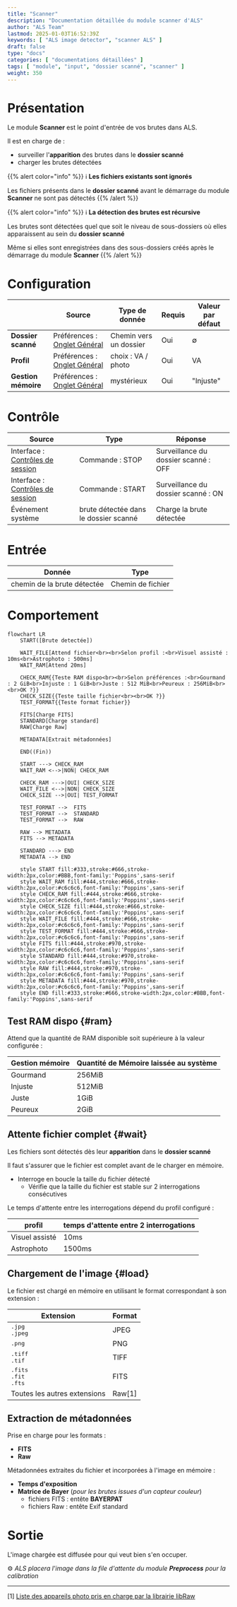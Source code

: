 ```yaml
---
title: "Scanner"
description: "Documentation détaillée du module scanner d'ALS"
author: "ALS Team"
lastmod: 2025-01-03T16:52:39Z
keywords: [ "ALS image detector", "scanner ALS" ]
draft: false
type: "docs"
categories: [ "documentations détaillées" ]
tags: [ "module", "input", "dossier scanné", "scanner" ]
weight: 350
---
```


# Présentation

Le module **Scanner** est le point d'entrée de vos brutes dans ALS.

Il est en charge de :
- surveiller l'**apparition** des brutes dans le **dossier scanné**
- charger les brutes détectées

{{% alert color="info" %}}
ℹ️ **Les fichiers existants sont ignorés**

Les fichiers présents dans le **dossier scanné** avant le démarrage du module **Scanner** ne sont pas détectés
{{% /alert %}}

{{% alert color="info" %}}
ℹ️ **La détection des brutes est récursive**

Les brutes sont détectées quel que soit le niveau de sous-dossiers où elles apparaissent au sein du **dossier scanné**

Même si elles sont enregistrées dans des sous-dossiers créés après le démarrage du module **Scanner**
{{% /alert %}}

# Configuration
|                     | Source                                                                           | Type de donnée         | Requis | Valeur par défaut |
|---------------------|----------------------------------------------------------------------------------|------------------------|--------|-------------------|
| **Dossier scanné**  | Préférences : [Onglet Général](../../userguide/preferences/general/#scan-folder) | Chemin vers un dossier | Oui    | ∅                 |
| **Profil**          | Préférences : [Onglet Général](../../userguide/preferences/general/#profile)     | choix : VA / photo<br> | Oui    | VA                |
| **Gestion mémoire** | Préférences : [Onglet Général](../../userguide/preferences/general/#memory)      | mystérieux             | Oui    | "Injuste"         |
# Contrôle

| Source                                                                                  | Type                                  | Réponse                              |
|-----------------------------------------------------------------------------------------|---------------------------------------|--------------------------------------|
| Interface : [Contrôles de session](../../userguide/ui/controls/#session-controls)       | Commande : STOP                       | Surveillance du dossier scanné : OFF |
| Interface : [Contrôles de session](../../userguide/ui/controls/#session-controls)       | Commande : START                      | Surveillance du dossier scanné : ON  |
| Événement système                                                                       | brute détectée dans le dossier scanné | Charge la brute détectée             |

# Entrée

| Donnée                      | Type              |
|-----------------------------|-------------------|
| chemin de la brute détectée | Chemin de fichier |

# Comportement


```mermaid
flowchart LR
    START([Brute detectée])
    
    WAIT_FILE[Attend fichier<br><br>Selon profil :<br>Visuel assisté : 10ms<br>Astrophoto : 500ms]    
    WAIT_RAM[Attend 20ms]
    
    CHECK_RAM{{Teste RAM dispo<br><br>Selon préférences :<br>Gourmand : 2 GiB<br>Injuste : 1 GiB<br>Juste : 512 MiB<br>Peureux : 256MiB<br><br>OK ?}}
    CHECK_SIZE{{Teste taille fichier<br><br>OK ?}}
    TEST_FORMAT{{Teste format fichier}}
    
    FITS[Charge FITS]
    STANDARD[Charge standard]
    RAW[Charge Raw]
    
    METADATA[Extrait métadonnées]
    
    END((Fin))

    START ---> CHECK_RAM
    WAIT_RAM <-->|NON| CHECK_RAM

    CHECK_RAM --->|OUI| CHECK_SIZE
    WAIT_FILE <-->|NON| CHECK_SIZE
    CHECK_SIZE -->|OUI| TEST_FORMAT

    TEST_FORMAT -->  FITS
    TEST_FORMAT -->  STANDARD
    TEST_FORMAT -->  RAW

    RAW --> METADATA
    FITS --> METADATA

    STANDARD ---> END
    METADATA --> END

    style START fill:#333,stroke:#666,stroke-width:2px,color:#BBB,font-family:'Poppins',sans-serif
    style WAIT_RAM fill:#444,stroke:#666,stroke-width:2px,color:#c6c6c6,font-family:'Poppins',sans-serif
    style CHECK_RAM fill:#444,stroke:#666,stroke-width:2px,color:#c6c6c6,font-family:'Poppins',sans-serif
    style CHECK_SIZE fill:#444,stroke:#666,stroke-width:2px,color:#c6c6c6,font-family:'Poppins',sans-serif
    style WAIT_FILE fill:#444,stroke:#666,stroke-width:2px,color:#c6c6c6,font-family:'Poppins',sans-serif
    style TEST_FORMAT fill:#444,stroke:#666,stroke-width:2px,color:#c6c6c6,font-family:'Poppins',sans-serif
    style FITS fill:#444,stroke:#970,stroke-width:2px,color:#c6c6c6,font-family:'Poppins',sans-serif
    style STANDARD fill:#444,stroke:#970,stroke-width:2px,color:#c6c6c6,font-family:'Poppins',sans-serif
    style RAW fill:#444,stroke:#970,stroke-width:2px,color:#c6c6c6,font-family:'Poppins',sans-serif
    style METADATA fill:#444,stroke:#970,stroke-width:2px,color:#c6c6c6,font-family:'Poppins',sans-serif
    style END fill:#333,stroke:#666,stroke-width:2px,color:#BBB,font-family:'Poppins',sans-serif
```

## Test RAM dispo {#ram}

Attend que la quantité de RAM disponible soit supérieure à la valeur configurée :

| Gestion mémoire | Quantité de Mémoire laissée au système |
|-----------------|----------------------------------------|
| Gourmand        | 256MiB                                 |
| Injuste         | 512MiB                                 |
| Juste           | 1GiB                                   |
| Peureux         | 2GiB                                   |

## Attente fichier complet {#wait}


Les fichiers sont détectés dès leur **apparition** dans le **dossier scanné**

Il faut s'assurer que le fichier est complet avant de le charger en mémoire.

- Interroge en boucle la taille du fichier détecté
    - Vérifie que la taille du fichier est stable sur 2 interrogations consécutives

Le temps d'attente entre les interrogations dépend du profil configuré :

| profil         | temps d'attente entre 2 interrogations |
|----------------|----------------------------------------|
| Visuel assisté | 10ms                                   |
| Astrophoto     | 1500ms                                 |

## Chargement de l'image {#load}

Le fichier est chargé en mémoire en utilisant le format correspondant à son extension :

| Extension                                                        | Format |
|------------------------------------------------------------------|--------|
| <div style="font-family: monospace;">.jpg<br>.jpeg</div>         | JPEG   |
| <span style="font-family: monospace;">.png</span>                | PNG    |
| <div style="font-family: monospace;">.tiff<br>.tif</div>         | TIFF   |
| <div style="font-family: monospace;">.fits<br>.fit<br>.fts</div> | FITS   |
| Toutes les autres extensions                                     | Raw[1] | 

## Extraction de métadonnées

Prise en charge pour les formats :
- **FITS**
- **Raw**

Métadonnées extraites du fichier et incorporées à l'image en mémoire :
- **Temps d'exposition**
- **Matrice de Bayer** (_pour les brutes issues d'un capteur couleur_)
    - fichiers FITS : entête **BAYERPAT**
    - fichiers Raw : entête Exif standard


# Sortie

L'image chargée est diffusée pour qui veut bien s'en occuper.

⚙️ _ALS placera l'image dans la file d'attente du module **Preprocess** pour la calibration_

---

[1] [Liste des appareils photo pris en charge par la librairie libRaw](https://www.libraw.org/supported-cameras) 